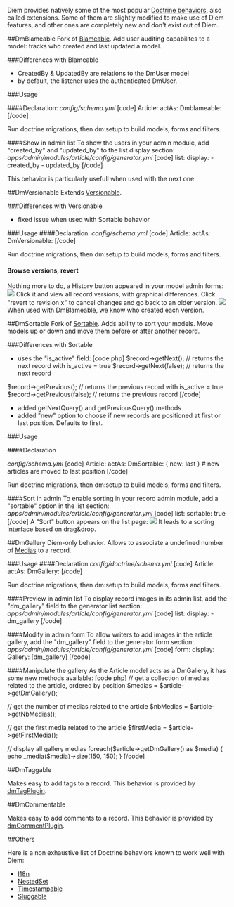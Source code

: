 Diem provides natively some of the most popular [Doctrine behaviors](http://www.doctrine-project.org/extensions ""), also called extensions.
Some of them are slightly modified to make use of Diem features, and other ones are completely new and don't exist out of Diem.

##DmBlameable
Fork of [Blameable](http://www.doctrine-project.org/extension/Blameable ""). Add user auditing capabilites to a model: tracks who created and last updated a model.

###Differences with Blameable

- CreatedBy & UpdatedBy are relations to the DmUser model
- by default, the listener uses the authenticated DmUser.

###Usage

####Declaration:
*config/schema.yml*
[code]
Article:
  actAs:
    Dmblameable:
[/code]

Run doctrine migrations, then dm:setup to build models, forms and filters.

####Show in admin list
To show the users in your admin module, add "created_by" and "updated_by" to the list display section:
*apps/admin/modules/article/config/generator.yml*
[code]
      list:
        display:
          - created_by
          - updated_by
[/code]

This behavior is particularly usefull when used with the next one:

##DmVersionable
Extends [Versionable](http://www.doctrine-project.org/documentation/manual/1_2/en/behaviors#core-behaviors:versionable "").

###Differences with Versionable

- fixed issue when used with Sortable behavior

###Usage
####Declaration:
*config/schema.yml*
[code]
Article:
  actAs:
    DmVersionable:
[/code]

Run doctrine migrations, then dm:setup to build models, forms and filters.

#### Browse versions, revert
Nothing more to do, a History button appeared in your model admin forms:
![](media:739)
Click it and view all record versions, with graphical differences. Click "revert to revision x" to cancel changes and go back to an older version.
![](media:740)
When used with DmBlameable, we know who created each version.

##DmSortable
Fork of [Sortable](http://www.doctrine-project.org/extension/Sortable ""). Adds ability to sort your models. Move models up or down and move them before or after another record.

###Differences with Sortable

- uses the "is_active" field:
[code php]
$record->getNext(); // returns the next record with is_active = true
$record->getNext(false); // returns the next record

$record->getPrevious(); // returns the previous record with is_active = true
$record->getPrevious(false); // returns the previous record
[/code]
- added getNextQuery() and getPreviousQuery() methods
- added "new" option to choose if new records are positioned at first or last position. Defaults to first.

###Usage

####Declaration

*config/schema.yml*
[code]
Article:
  actAs:
    DmSortable: { new: last } # new articles are moved to last position
[/code]

Run doctrine migrations, then dm:setup to build models, forms and filters.

####Sort in admin
To enable sorting in your record admin module, add a "sortable" option in the list section:
*apps/admin/modules/article/config/generator.yml*
[code]
      list:
        sortable: true
[/code]
A "Sort" button appears on the list page:
![](media:741)
It leads to a sorting interface based on drag&drop.

##DmGallery
Diem-only behavior. Allows to associate a undefined number of [Medias](page:163) to a record.

###Usage
####Declaration
*config/doctrine/schema.yml*
[code]
Article:
  actAs:
    DmGallery:
[/code]

Run doctrine migrations, then dm:setup to build models, forms and filters.

####Preview in admin list
To display record images in its admin list, add the "dm_gallery" field to the generator list section:
*apps/admin/modules/article/config/generator.yml*
[code]
      list:
        display:
          - dm_gallery
[/code]

####Modify in admin form
To allow writers to add images in the article gallery, add the "dm_gallery" field to the generator form section:
*apps/admin/modules/article/config/generator.yml*
[code]
      form:
        display:
          Gallery: [dm_gallery]
[/code]

####Manipulate the gallery
As the Article model acts as a DmGallery, it has some new methods available:
[code php]
// get a collection of medias related to the article, ordered by position
$medias = $article->getDmGallery();

// get the number of medias related to the article
$nbMedias = $article->getNbMedias();

// get the first media related to the article
$firstMedia = $article->getFirstMedia();

// display all gallery medias
foreach($article->getDmGallery() as $media)
{
  echo _media($media)->size(150, 150);
}
[/code]

##DmTaggable

Makes easy to add tags to a record.
This behavior is provided by [dmTagPlugin](page:157).

##DmCommentable

Makes easy to add comments to a record.
This behavior is provided by [dmCommentPlugin](page:151).

##Others

Here is a non exhaustive list of Doctrine behaviors known to work well with Diem:

- [I18n](http://www.doctrine-project.org/documentation/manual/1_2/en/behaviors#core-behaviors:i18n)
- [NestedSet](http://www.doctrine-project.org/documentation/manual/1_2/en/behaviors#core-behaviors:nestedset)
- [Timestampable](http://www.doctrine-project.org/documentation/manual/1_2/en/behaviors:core-behaviors:timestampable "")
- [Sluggable](http://www.doctrine-project.org/documentation/manual/1_2/en/behaviors#core-behaviors:sluggable)